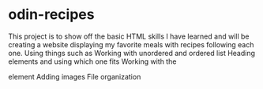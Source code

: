 # odin-recipes
This project is to show off the basic HTML skills I have learned and will be creating a website displaying my favorite meals with recipes following each one.
Using things such as
Working with unordered and ordered list
Heading elements and using which one fits
Working with the <p> element
Adding images
File organization 
